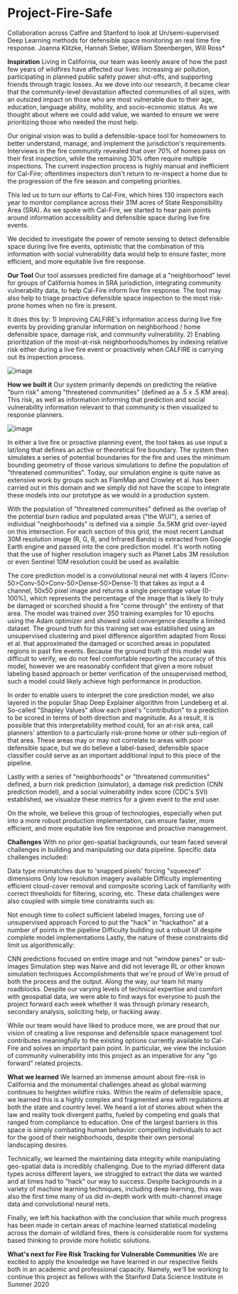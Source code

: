 # Project-Fire-Safe
Collaboration across Calfire and Stanford to look at Un/semi-supervised Deep Learning methods for defensible space monitoring an real time fire response.
Joanna Klitzke, Hannah Sieber, William Steenbergen, Will Ross*

**Inspiration**
Living in California, our team was keenly aware of how the past few years of wildfires have affected our lives: increasing air pollution, participating in planned public safety power shut-offs, and supporting friends through tragic losses. As we dove into our research, it became clear that the community-level devastation affected communities of all sizes, with an outsized impact on those who are most vulnerable due to their age, education, language ability, mobility, and socio-economic status. As we thought about where we could add value, we wanted to ensure we were prioritizing those who needed the most help.

Our original vision was to build a defensible-space tool for homeowners to better understand, manage, and implement the jurisdiction's requirements. Interviews in the fire community revealed that over 70% of homes pass on their first inspection, while the remaining 30% often require multiple inspections. The current inspection process is highly manual and inefficient for Cal-Fire; oftentimes inspectors don't return to re-inspect a home due to the progression of the fire season and competing priorities.

This led us to turn our efforts to Cal-Fire, which hires 130 inspectors each year to monitor compliance across their 31M acres of State Responsibility Area (SRA). As we spoke with Cal-Fire, we started to hear pain points around information accessibility and defensible space during live fire events.

We decided to investigate the power of remote sensing to detect defensible space during live fire events, optimistic that the combination of this information with social vulnerability data would help to ensure faster, more efficient, and more equitable live fire response.

**Our Tool**
Our tool assesses predicted fire damage at a "neighborhood" level for groups of California homes in SRA jurisdiction, integrating community vulnerability data, to help Cal-Fire inform live fire response. The tool may also help to triage proactive defensible space inspection to the most risk-prone homes when no fire is present.

It does this by: 1) Improving CALFIRE's information access during live fire events by providing granular information on neighborhood / home defensible space, damage risk, and community vulnerability. 2) Enabling prioritization of the most-at-risk neighborhoods/homes by indexing relative risk either during a live fire event or proactively when CALFIRE is carrying out its inspection process.

![image](https://user-images.githubusercontent.com/58300517/84179737-a8381580-aa43-11ea-9867-9e3f1938027d.png)

**How we built it**
Our system primarily depends on predicting the relative "burn risk" among "threatened communities" (defined as a .5 x .5 KM area). This risk, as well as information informing that prediction and social vulnerability information relevant to that community is then visualized to response planners.

![image](https://user-images.githubusercontent.com/58300517/84179836-c6057a80-aa43-11ea-829c-9923ea8d7f3b.png)

In either a live fire or proactive planning event, the tool takes as use input a lat/long that defines an active or theoretical fire boundary. The system then simulates a series of potential boundaries for the fire and uses the minimum bounding geometry of those various simulations to define the population of "threatened communities". Today, our simulation engine is quite naive as extensive work by groups such as FlamMap and Crowley et al. has been carried out in this domain and we simply did not have the scope to integrate these models into our prototype as we would in a production system.

With the population of "threatened communities" defined as the overlap of the potential burn radius and populated areas ("the WUI"), a series of individual "neighborhoods" is defined via a simple .5x.5KM grid over-layed on this intersection. For each section of this grid, the most recent Landsat 30M resolution image (R, G, B, and Infrared Bands) is extracted from Google Earth engine and passed into the core prediction model. It's worth noting that the use of higher resolution imagery such as Planet Labs 3M resolution or even Sentinel 10M resolution could be used as available.

The core prediction model is a convolutional neural net with 4 layers (Conv-50>Conv-50>Conv-50>Dense-50>Dense-1) that takes as input a 4 channel, 50x50 pixel image and returns a single percentage value (0-100%), which represents the percentage of the image that is likely to truly be damaged or scorched should a fire "come through" the entirety of that area. The model was trained over 350 training examples for 10 epochs using the Adam optimizer and showed solid convergence despite a limited dataset. The ground truth for this training set was established using an unsupervised clustering and pixel difference algorithm adapted from Rossi et al. that approximated the damaged or scorched areas in populated regions in past fire events. Because the ground truth of this model was difficult to verify, we do not feel comfortable reporting the accuracy of this model, however we are reasonably confident that given a more robust labeling based approach or better verification of the unsupervised method, such a model could likely achieve high performance in production.

In order to enable users to interpret the core prediction model, we also layered in the popular Shap Deep Explainer algorithm from Lundeberg et al. So-called "Shapley Values" allow each pixel's "contribution" to a prediction to be scored in terms of both direction and magnitude. As a result, it is possible that this interpretability method could, for an at-risk area, call planners' attention to a particularly risk-prone home or other sub-region of that area. These areas may or may not correlate to areas with poor defensible space, but we do believe a label-based, defensible space classifier could serve as an important additional input to this piece of the pipeline.

Lastly with a series of "neighborhoods" or "threatened communities" defined, a burn risk prediction (simulator), a damage risk prediction (CNN prediction model), and a social vulnerability index score (CDC's SVI) established, we visualize these metrics for a given event to the end user.

On the whole, we believe this group of technologies, especially when put into a more robust production implementation, can ensure faster, more efficient, and more equitable live fire response and proactive management.

**Challenges**
With no prior geo-spatial backgrounds, our team faced several challenges in building and manipulating our data pipeline. Specific data challenges included:

Data type mismatches due to 'snapped pixels' forcing "squeezed" dimensions
Only low resolution imagery available
Difficulty implementing efficient cloud-cover removal and composite scoring
Lack of familiarity with correct thresholds for filtering, scoring, etc.
These data challenges were also coupled with simple time constraints such as:

Not enough time to collect sufficient labeled images, forcing use of unsupervised approach
Forced to put the "hack" in "hackathon" at a number of points in the pipeline
Difficulty building out a robust UI despite complete model implementations
Lastly, the nature of these constraints did limit us algorithmically:

CNN predictions focused on entire image and not "window panes" or sub-images
Simulation step was Naive and did not leverage RL or other known simulation techniques
Accomplishments that we're proud of
We're proud of both the process and the output. Along the way, our team hit many roadblocks. Despite our varying levels of technical expertise and comfort with geospatial data, we were able to find ways for everyone to push the project forward each week whether it was through primary research, secondary analysis, soliciting help, or hacking away.

While our team would have liked to produce more, we are proud that our vision of creating a live response and defensible space management tool contributes meaningfully to the existing options currently available to Cal-Fire and solves an important pain point. In particular, we view the inclusion of community vulnerability into this project as an imperative for any "go forward" related projects.

**What we learned**
We learned an immense amount about fire-risk in California and the monumental challenges ahead as global warming continues to heighten wildfire risks. Within the realm of defensible space, we learned this is a highly complex and fragmented area with regulations at both the state and country level. We heard a lot of stories about when the law and reality took divergent paths, fueled by competing end goals that ranged from compliance to education. One of the largest barriers in this space is simply combating human behavior: compelling individuals to act for the good of their neighborhoods, despite their own personal landscaping desires.

Technically, we learned the maintaining data integrity while manipulating geo-spatial data is incredibly challenging. Due to the myriad different data types across different layers, we struggled to extract the data we wanted and at times had to "hack" our way to success. Despite backgrounds in a variety of machine learning techniques, including deep learning, this was also the first time many of us did in-depth work with multi-channel image data and convolutional neural nets.

Finally, we left his hackathon with the conclusion that while much progress has been made in certain areas of machine learned statistical modeling across the domain of wildland fires, there is considerable room for systems based thinking to provide more holistic solutions.

**What's next for Fire Risk Tracking for Vulnerable Communities**
We are excited to apply the knowledge we have learned in our respective fields both in an academic and professional capacity. Namely, we'll be working to continue this project as fellows with the Stanford Data Science Institute in Summer 2020

